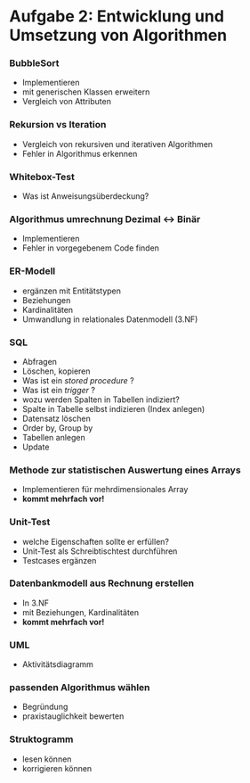 # Aufgabe 2: Entwicklung und Umsetzung von Algorithmen

### BubbleSort

- Implementieren
- mit generischen Klassen erweitern
- Vergleich von Attributen

### Rekursion vs Iteration

- Vergleich von rekursiven und iterativen Algorithmen
- Fehler in Algorithmus erkennen

### Whitebox-Test

- Was ist Anweisungsüberdeckung?

### Algorithmus umrechnung Dezimal <-> Binär

- Implementieren
- Fehler in vorgegebenem Code finden

### ER-Modell

- ergänzen mit Entitätstypen
- Beziehungen
- Kardinalitäten
- Umwandlung in relationales Datenmodell (3.NF)

### SQL

- Abfragen
- Löschen, kopieren
- Was ist ein *stored procedure* ?
- Was ist ein *trigger* ?
- wozu werden Spalten in Tabellen indiziert?
- Spalte in Tabelle selbst indizieren (Index anlegen)
- Datensatz löschen
- Order by, Group by
- Tabellen anlegen
- Update

### Methode zur statistischen Auswertung eines Arrays

- Implementieren für mehrdimensionales Array
- **kommt mehrfach vor!**

### Unit-Test

- welche Eigenschaften sollte er erfüllen?
- Unit-Test als Schreibtischtest durchführen
- Testcases ergänzen

### Datenbankmodell aus Rechnung erstellen

- In  3.NF
- mit Beziehungen, Kardinalitäten
- **kommt mehrfach vor!**

### UML

- Aktivitätsdiagramm
  
### passenden Algorithmus wählen

- Begründung
- praxistauglichkeit bewerten

### Struktogramm

- lesen können
- korrigieren können
